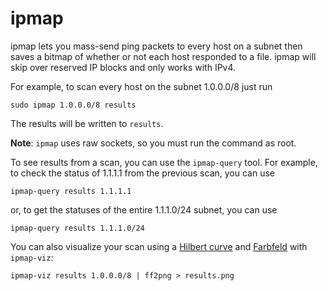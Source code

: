 # ipmap
ipmap lets you mass-send ping packets to every host on a subnet then saves a
bitmap of whether or not each host responded to a file. ipmap will skip over
reserved IP blocks and only works with IPv4.

For example, to scan every host on the subnet 1.0.0.0/8 just run
```
sudo ipmap 1.0.0.0/8 results
```
The results will be written to `results`.

**Note**: `ipmap` uses raw sockets, so you must run the command as root.

To see results from a scan, you can use the `ipmap-query` tool. For example, to
check the status of 1.1.1.1 from the previous scan, you can use
```
ipmap-query results 1.1.1.1
```
or, to get the statuses of the entire 1.1.1.0/24 subnet, you can use
```
ipmap-query results 1.1.1.0/24
```
You can also visualize your scan using a
[Hilbert curve](https://en.wikipedia.org/wiki/Hilbert_curve) and
[Farbfeld](https://tools.suckless.org/farbfeld/) with `ipmap-viz`:
```
ipmap-viz results 1.0.0.0/8 | ff2png > results.png
```
